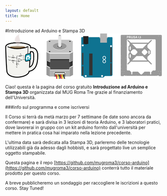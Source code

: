 ```yaml
---
layout: default
title: Home
---
```


#Introduzione ad Arduino e Stampa 3D
![mug_arduino_stampa3d](images/header_introduzione.png "Mug StepperMotor Arduino Stampa3D")

Ciao! questa è la pagina del corso gratuito **Introduzione ad Arduino e Stampa 3D** organizzata dal MUG Roma Tre grazie al finanziamento dell'Università.

###info sul programma e come iscriversi

Il Corso si terrà da metà marzo per 7 settimane (le date sono ancora da confermare) e sarà divisa in 3 lezioni di teoria Arduino, e 3 laboratori pratici, dove lavorerai in gruppo con un kit arduino fornito dall'università per mettere in pratica cosa hai imparato nella lezione precedente. 

L'ultima data sarà dedicata alla Stampa 3D, parleremo delle tecnologie utilizzabili già da adesso dagli hobbisti, e sarà progettato live un semplice oggetto stampabile. 

Questa pagina e il repo [https://github.com/mugroma3/corso-arduino](https://github.com/mugroma3/corso-arduino) conterrà tutto il materiale prodotto per questo corso.

A breve pubblicheremo un sondaggio per raccogliere le iscrizioni a questo corso. Stay Tuned!

